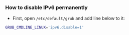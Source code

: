 ### How to disable IPv6 permanently

+ First, open `/etc/default/grub` and add line below to it:

```bash
GRUB_CMDLINE_LINUX='ipv6.disable=1'
```
